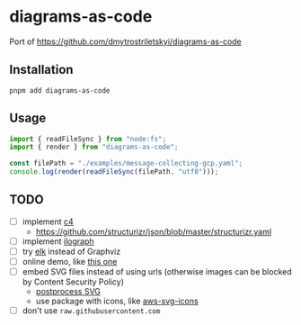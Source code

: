 # diagrams-as-code

Port of https://github.com/dmytrostriletskyi/diagrams-as-code

## Installation

```
pnpm add diagrams-as-code
```

## Usage

```ts
import { readFileSync } from "node:fs";
import { render } from "diagrams-as-code";

const filePath = "./examples/message-collecting-gcp.yaml";
console.log(render(readFileSync(filePath, "utf8")));
```

## TODO

- [ ] implement [c4](https://docs.structurizr.com/dsl/language)
  - https://github.com/structurizr/json/blob/master/structurizr.yaml
- [ ] implement [ilograph](https://www.ilograph.com/docs/spec/)
- [ ] try [elk](https://github.com/kieler/elkjs) instead of Graphviz
- [ ] online demo, like [this one](https://powderizer.stereobooster.com/)
- [ ] embed SVG files instead of using urls (otherwise images can be blocked by Content Security Policy)
  - [postprocess SVG](https://softwarerecs.stackexchange.com/questions/76954/how-can-i-convert-an-svg-with-linked-images-to-embed-those-images-inside-the-svg)
  - use package with icons, like [aws-svg-icons](https://www.npmjs.com/package/aws-svg-icons)
- [ ] don't use `raw.githubusercontent.com`
